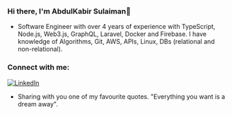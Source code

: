 ### Hi there, I'm AbdulKabir Sulaiman👋

<!--
**JustCabyr/justcabyr** is a ✨ _special_ ✨ repository because its `README.md` (this file) appears on your GitHub profile.

Here are some ideas to get you started:

- 🔭 I’m currently working on ...
- 🌱 I’m currently learning ...
- 👯 I’m looking to collaborate on ...
- 🤔 I’m looking for help with ...
- 💬 Ask me about ...
- 📫 How to reach me: ...
- ⚡ Fun fact: ...
-->

- Software Engineer with over 4 years of experience with TypeScript, Node.js, Web3.js, GraphQL, Laravel, Docker and Firebase. I have knowledge of Algorithms, Git, AWS, APIs, Linux, DBs (relational and non-relational).

<!-- ![](https://komarev.com/ghpvc/?username=justcabyr) -->

<!-- ### I am a Professional Software Engineer

- 🔭 I currently work as at [Montech Software Studions](https://www.montech.io/)
- 👷🏾‍♀️ I volunter as the Community Growth Associate at [Consonance Club](http://consonance.club/)


### Previous Experiences
- Backend Engineer at [Cyberfleet Integrated Limited](https://cyberfleetng.com/)
- Community Manager at [TechQuest STEM Academy](https://tqstem.org/)
- Software Engineer at [Dervac Technologies](http://dervac.com/) -->

### Connect with me:


 <a href="https://www.linkedin.com/in/justcabyr/" target="_blank"><img alt="LinkedIn" src="https://img.shields.io/badge/-LinkedIn-0A66C2?&style=flat-square&logo=linkedin&logoColor=white" />
</a>

- Sharing with you one of my favourite quotes. "Everything you want is a dream away".
